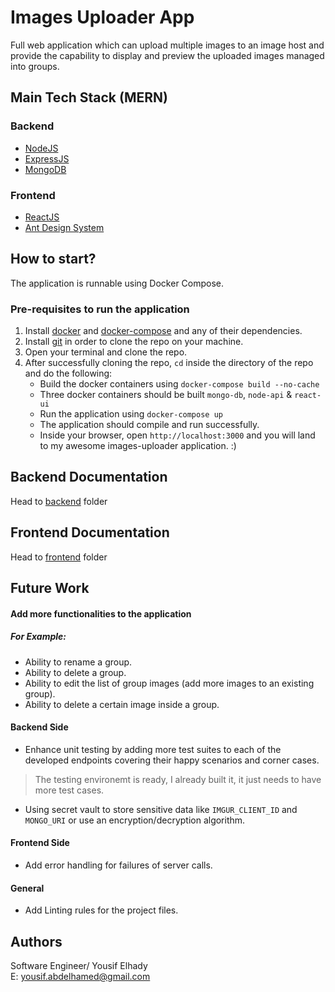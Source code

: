 # Images Uploader App
Full web application which can upload multiple images to an image host and provide the capability to display and preview the uploaded images managed into groups.

## Main Tech Stack (MERN)

### Backend
- [NodeJS](https://en.wikipedia.org/wiki/Node.js)
- [ExpressJS](https://expressjs.com/)
- [MongoDB](https://www.mongodb.com/)

### Frontend
- [ReactJS](https://reactjs.org/)
- [Ant Design System](https://ant.design/)

## How to start?

The application is runnable using Docker Compose.

### Pre-requisites to run the application
1. Install [docker](https://docs.docker.com/get-docker/) and [docker-compose](https://docs.docker.com/compose/install/) and any of their dependencies.
2. Install [git](https://git-scm.com/downloads) in order to clone the repo on your machine.
3. Open your terminal and clone the repo.
4. After successfully cloning the repo, `cd` inside the directory of the repo and do the following:
   - Build the docker containers using `docker-compose build --no-cache`
   - Three docker containers should be built `mongo-db`, `node-api` & `react-ui`
   - Run the application using `docker-compose up`
   - The application should compile and run successfully.
   - Inside your browser, open `http://localhost:3000` and you will land to my awesome images-uploader application. :)

## Backend Documentation
Head to [backend](https://github.com/yousifelhady/images_uploader/tree/main/backend) folder

## Frontend Documentation
Head to [frontend](https://github.com/yousifelhady/images_uploader/tree/main/frontend) folder

## Future Work

#### Add more functionalities to the application
##### For Example:
- Ability to rename a group.
- Ability to delete a group.
- Ability to edit the list of group images (add more images to an existing group).
- Ability to delete a certain image inside a group.

#### Backend Side
- Enhance unit testing by adding more test suites to each of the developed endpoints covering their happy scenarios and corner cases.
 > The testing environemt is ready, I already built it, it just needs to have more test cases.
- Using secret vault to store sensitive data like `IMGUR_CLIENT_ID` and `MONGO_URI` or use an encryption/decryption algorithm.

#### Frontend Side
- Add error handling for failures of server calls.

#### General
- Add Linting rules for the project files.

## Authors
Software Engineer/ Yousif Elhady<br />
E: yousif.abdelhamed@gmail.com
